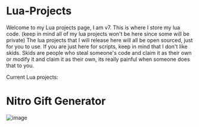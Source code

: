 # Lua-Projects

Welcome to my Lua projects page, I am v7.
This is where I store my lua code. (keep in mind all of my lua projects won't be here since some will be private)
The lua projects that I will release here will all be open sourced, just for you to use.
If you are just here for scripts, keep in mind that I don't like skids.
Skids are people who steal someone's code and claim it as their own or modify it and claim it as their own, its really painful when someone does that to you.


Current Lua projects:
# Nitro Gift Generator
![image](https://user-images.githubusercontent.com/122719653/212529771-ca03c820-ac05-4992-8579-229b7e89fe90.png)
